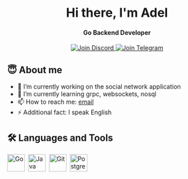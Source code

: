 <div align="center">
  <h1>Hi there, I'm Adel</h1>
  
  <h4>Go Backend Developer</h4>

  <a href="https://discord.gg/adell7343">
    <img src="https://img.shields.io/badge/Join%20Discord-7289DA?style=for-the-badge&logo=discord&logoColor=white" alt="Join Discord"/>
  </a>
  <a href="https://t.me/ad3lyar">
    <img src="https://img.shields.io/badge/Join%20Telegram-0088cc?style=for-the-badge&logo=telegram&logoColor=white" alt="Join Telegram"/>
  </a>
</div>

## 😇 About me
- 🔭 I’m currently working on the social network application<br>
- 🌱 I’m currently learning grpc, websockets, nosql <br>
- 📫 How to reach me: [email](mailto:adeladelyar@gmail.com) <br>
- ⚡ Additional fact: I speak English <br>

## 🛠️ Languages and Tools

<img src="https://cdn.jsdelivr.net/gh/devicons/devicon/icons/go/go-original.svg" title="Go" width="40" height="40"/>&nbsp;
<img src="https://cdn.jsdelivr.net/gh/devicons/devicon/icons/java/java-original.svg" title="Java" width="40" height="40"/>&nbsp;
<img src="https://cdn.jsdelivr.net/gh/devicons/devicon/icons/git/git-original.svg" title="Git" width="40" height="40"/>&nbsp;
<img src="https://cdn.jsdelivr.net/gh/devicons/devicon/icons/postgresql/postgresql-original.svg" title="PostgreSQL" width="40" height="40"/>&nbsp;
